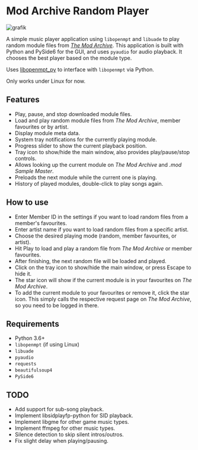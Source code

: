 # Mod Archive Random Player

![grafik](https://github.com/user-attachments/assets/1e9d1c44-2344-43b0-a531-80a131ebbac2)


A simple music player application using `libopenmpt` and `libuade` to play random module files from *[The Mod Archive](https://modarchive.org)*. This application is built with Python and PySide6 for the GUI, and uses `pyaudio` for audio playback. It chooses the best player based on the module type.

Uses [libopenmpt_py](https://github.com/shroom00/libopenmpt_py) to interface with `libopenmpt` via Python.

Only works under Linux for now.

## Features

- Play, pause, and stop downloaded module files.
- Load and play random module files from *The Mod Archive*, member favourites or by artist.
- Display module meta data.
- System tray notifications for the currently playing module.
- Progress slider to show the current playback position.
- Tray icon to show/hide the main window, also provides play/pause/stop controls.
- Allows looking up the current module on *The Mod Archive* and *.mod Sample Master*.
- Preloads the next module while the current one is playing.
- History of played modules, double-click to play songs again.

## How to use

- Enter Member ID in the settings if you want to load random files from a member's favourites.
- Enter artist name if you want to load random files from a specific artist.
- Choose the desired playing mode (random, member favourites, or artist).
- Hit Play to load and play a random file from *The Mod Archive* or member favourites.
- After finishing, the next random file will be loaded and played.
- Click on the tray icon to show/hide the main window, or press Escape to hide it.
- The star icon will show if the current module is in your favourites on *The Mod Archive*.
- To add the current module to your favourites or remove it, click the star icon. This simply calls the respective request page on *The Mod Archive*, so you need to be logged in there.

## Requirements

- Python 3.6+
- `libopenmpt` (if using Linux)
- `libuade`
- `pyaudio`
- `requests`
- `beautifulsoup4`
- `PySide6`

## TODO

- Add support for sub-song playback.
- Implement libsidplayfp-python for SID playback.
- Implement libgme for other game music types.
- Implement ffmpeg for other music types.
- Silence detection to skip silent intros/outros.
- Fix slight delay when playing/pausing.

